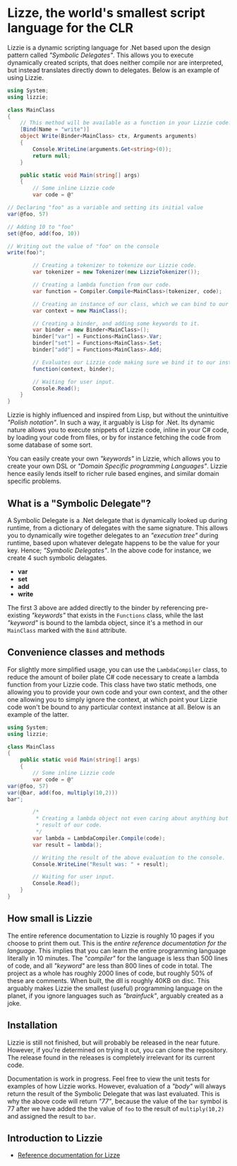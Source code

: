 
# Lizze, the world's smallest script language for the CLR

Lizzie is a dynamic scripting language for .Net based upon the design pattern
called _"Symbolic Delegates"_. This allows you to execute dynamically created
scripts, that does neither compile nor are interpreted, but instead translates
directly down to delegates. Below is an example of using Lizzie.

```csharp
using System;
using lizzie;

class MainClass
{
    // This method will be available as a function in your Lizzie code.
    [Bind(Name = "write")]
    object Write(Binder<MainClass> ctx, Arguments arguments)
    {
        Console.WriteLine(arguments.Get<string>(0));
        return null;
    }

    public static void Main(string[] args)
    {
        // Some inline Lizzie code
        var code = @"

// Declaring "foo" as a variable and setting its initial value
var(@foo, 57)

// Adding 10 to "foo"
set(@foo, add(foo, 10))

// Writing out the value of "foo" on the console
write(foo)";

        // Creating a tokenizer to tokenize our Lizzie code.
        var tokenizer = new Tokenizer(new LizzieTokenizer());

        // Creating a lambda function from our code.
        var function = Compiler.Compile<MainClass>(tokenizer, code);

        // Creating an instance of our class, which we can bind to our code.
        var context = new MainClass();

        // Creating a binder, and adding some keywords to it.
        var binder = new Binder<MainClass>();
        binder["var"] = Functions<MainClass>.Var;
        binder["set"] = Functions<MainClass>.Set;
        binder["add"] = Functions<MainClass>.Add;

        // Evaluates our Lizzie code making sure we bind it to our instance.
        function(context, binder);

        // Waiting for user input.
        Console.Read();
    }
}
```

Lizzie is highly influenced and inspired from Lisp, but without the unintuitive
_"Polish notation"_. In such a way, it arguably is Lisp for .Net. Its dynamic
nature allows you to execute snippets of Lizzie code, inline in your C# code,
by loading your code from files, or by for instance fetching the code from some
database of some sort.

You can easily create your own _"keywords"_ in Lizzie, which allows you to create
your own DSL or _"Domain Specific programming Languages"_. Lizzie hence easily
lends itself to richer rule based engines, and similar domain specific problems.

## What is a "Symbolic Delegate"?

A Symbolic Delegate is a .Net delegate that is dynamically looked up during runtime,
from a dictionary of delegates with the same signature. This allows you to dynamically
wire together delegates to an _"execution tree"_ during runtime, based upon whatever
delegate happens to be the value for your key. Hence; _"Symbolic Delegates"_. In
the above code for instance, we create 4 such symbolic delagates.

* __var__
* __set__
* __add__
* __write__

The first 3 above are added directly to the binder by referencing pre-existing
_"keywords"_ that exists in the `Functions` class, while the last _"keyword"_
is bound to the lambda object, since it's a method in our `MainClass` marked with
the `Bind` attribute.

## Convenience classes and methods

For slightly more simplified usage, you can use the `LambdaCompiler` class, to
reduce the amount of boiler plate C# code necessary to create a lambda function
from your Lizzie code. This class have two static methods, one allowing you to
provide your own code and your own context, and the other one allowing you to
simply ignore the context, at which point your Lizzie code won't be bound to
any particular context instance at all. Below is an example of the latter.

```csharp
using System;
using lizzie;

class MainClass
{
    public static void Main(string[] args)
    {
        // Some inline Lizzie code
        var code = @"
var(@foo, 57)
var(@bar, add(foo, multiply(10,2)))
bar";

        /*
         * Creating a lambda object not even caring about anything but the
         * result of our code.
         */
        var lambda = LambdaCompiler.Compile(code);
        var result = lambda();

        // Writing the result of the above evaluation to the console.
        Console.WriteLine("Result was: " + result);

        // Waiting for user input.
        Console.Read();
    }
}
```

## How small is Lizzie

The entire reference documentation to Lizzie is roughly 10 pages if you choose
to print them out. This is the _entire reference documentation for the language_.
This implies that you can learn the entire programming language literally in 10
minutes. The _"compiler"_ for the language is less than 500 lines of code, and
all _"keyword"_ are less than 800 lines of code in total. The project as a whole
has roughly 2000 lines of code, but roughly 50% of these are comments. When built,
the dll is roughly 40KB on disc. This arguably makes Lizzie the smallest (useful)
programming language on the planet, if you ignore languages such as _"brainfuck"_,
arguably created as a joke.

## Installation

Lizzie is still not finished, but will probably be released in the near future.
However, if you're determined on trying it out, you can clone the repository.
The release found in the releases is completely irrelevant for its current code.

Documentation is work in progress. Feel free to view the unit tests for examples
of how Lizzie works. However, evaluation of a _"body"_ will always return the
result of the Symbolic Delegate that was last evaluated. This is why the above
code will return _"77"_, because the value of the `bar` symbol is 77 after we
have added the the value of `foo` to the result of `multiply(10,2)` and assigned
the result to `bar`.

## Introduction to Lizzie

* [Reference documentation for Lizze](/docs/introduction.md)
